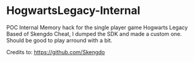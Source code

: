 # HogwartsLegacy-Internal
POC Internal Memory hack for the single player game Hogwarts Legacy
Based of Skengdo Cheat, I dumped the SDK and made a custom one.
Should be good to play arround with a bit.

Credits to: https://github.com/Skengdo

